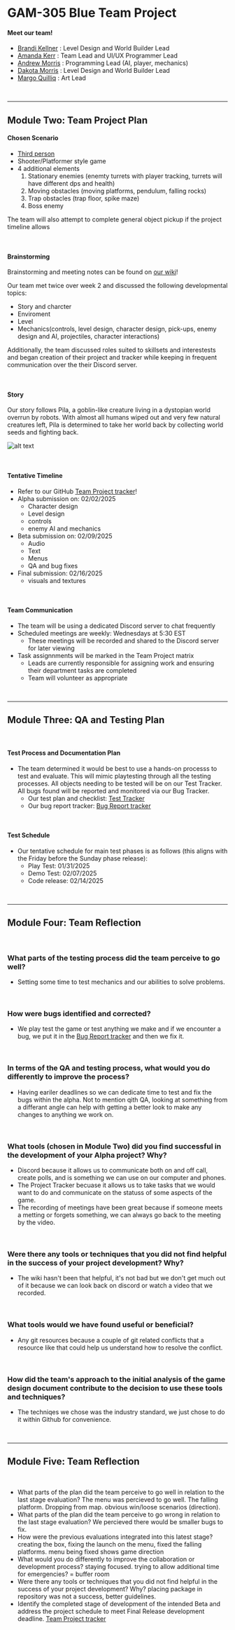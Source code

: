 # GAM-305 Blue Team Project

#### Meet our team!
* [Brandi Kellner](https://github.com/BrandiKellner) : Level Design and World Builder Lead
* [Amanda Kerr](https://github.com/amarkerr) : Team Lead and UI/UX Programmer Lead
* [Andrew Morris](https://github.com/AndrewMorris22) : Programming Lead (AI, player, mechanics)
* [Dakota Morris](https://github.com/DakotaM26) : Level Design and World Builder Lead
* [Margo Quilliq](https://github.com/NerdsyPotato) : Art Lead
<br/>

***

## Module Two: Team Project Plan
#### Chosen Scenario
* [Third person](https://github.com/amarkerr/GAM305-BlueTeam/blob/main/GAM%20305%20Third-Person%20Scenario.pdf)
* Shooter/Platformer style game
* 4 additional elements
   1. Stationary enemies (enemty turrets with player tracking, turrets will have different dps and health)
   2. Moving obstacles (moving platforms, pendulum, falling rocks)
   3. Trap obstacles (trap floor, spike maze)
   4. Boss enemy
  
The team will also attempt to complete general object pickup if the project timeline allows

<br/>

#### Brainstorming
Brainstorming and meeting notes can be found on [our wiki](https://github.com/amarkerr/GAM305-BlueTeam/wiki)!

Our team met twice over week 2 and discussed the following developmental topics:
* Story and charcter
* Enviroment
* Level
* Mechanics(controls, level design, character design, pick-ups, enemy design and AI, projectiles, character interactions)

Additionally, the team discussed roles suited to skillsets and interestests and began creation of their project and tracker while keeping in frequent communication over the their Discord server. 

<br/>

#### Story
Our story follows Pila, a goblin-like creature living in a dystopian world overrun by robots. With almost all humans wiped out and very few natural creatures left, Pila is determined to take her world back by collecting world seeds and fighting back.

![alt text](https://raw.githubusercontent.com/amarkerr/GAM305-BlueTeam/refs/heads/main/Pila.png "Image of character: Pila")

  

<br/>

#### Tentative Timeline
* Refer to our GitHub [Team Project tracker](https://github.com/users/amarkerr/projects/2)!
* Alpha submission on: 02/02/2025
  * Character design
  * Level design
  * controls
  * enemy AI and mechanics
* Beta submission on: 02/09/2025
  * Audio
  * Text
  * Menus
  * QA and bug fixes 
* Final submission: 02/16/2025
  * visuals and textures  

<br/>


#### Team Communication
* The team will be using a dedicated Discord server to chat frequently
* Scheduled meetings are weekly: Wednesdays at 5:30 EST
  * These meetings will be recorded and shared to the Discord server for later viewing
* Task assignnments will be marked in the Team Project matrix
  * Leads are currently responsible for assigning work and ensuring their department tasks are completed
  * Team will volunteer as appropriate
  
<br/>

***
## Module Three: QA and Testing Plan
<br/>

#### Test Process and Documentation Plan
* The team determined it would be best to use a hands-on processs to test and evaluate. This will mimic playtesting through all the testing processes. All objects needing to be tested will be on our Test Tracker. All bugs found will be reported and monitored via our Bug Tracker.
  * Our test plan and checklist: [Test Tracker](https://github.com/users/amarkerr/projects/3) 
  * Our bug report tracker: [Bug Report tracker](https://github.com/users/amarkerr/projects/4)

 
<br/>

#### Test Schedule
* Our tentative schedule for main test phases is as follows (this aligns with the Friday before the Sunday phase release):
  * Play Test: 01/31/2025
  * Demo Test: 02/07/2025
  * Code release: 02/14/2025 
<br/>


***
## Module Four: Team Reflection
<br/>

### What parts of the testing process did the team perceive to go well?
* Setting some time to test mechanics and our abilities to solve problems.
<br/>

### How were bugs identified and corrected?
  * We play test the game or test anything we make and if we encounter a bug, we put it in the [Bug Report tracker](https://github.com/users/amarkerr/projects/4) and then we fix it.
<br/>

### In terms of the QA and testing process, what would you do differently to improve the process?
* Having eariler deadlines so we can dedicate time to test and fix the bugs within the alpha. Not to mention qith QA, looking at something from a differant angle can help with getting a better look to make any changes to anything we work on.
<br/>

### What tools (chosen in Module Two) did you find successful in the development of your Alpha project? Why?
* Discord because it allows us to communicate both on and off call, create polls, and is something we can use on our computer and phones.
* The Project Tracker becuase it allows us to take tasks that we would want to do and communicate on the statuss of some aspects of the game.
* The recording of meetings have been great because if someone meets a metting or forgets something, we can always go back to the meeting by the video.
<br/>

### Were there any tools or techniques that you did not find helpful in the success of your project development? Why?
* The wiki hasn't been that helpful, it's not bad but we don't get much out of it because we can look back on discord or watch a video that we recorded.
<br/>

### What tools would we have found useful or beneficial? 
* Any git resources because a couple of git related conflicts that a resource like that could help us understand how to resolve the conflict.
<br/>

### How did the team's approach to the initial analysis of the game design document contribute to the decision to use these tools and techniques?
* The techniqes we chose was the industry standard, we just chose to do it within Github for convenience.
<br/>


***
## Module Five: Team Reflection
<br/>

* What parts of the plan did the team perceive to go well in relation to the last stage evaluation?
The menu was percieved to go well. The falling platform. Dropping from map. obvious win/loose scenarios (direction).
* What parts of the plan did the team perceive to go wrong in relation to the last stage evaluation?
We percieved there would be smaller bugs to fix. 
* How were the previous evaluations integrated into this latest stage?
creating the box, fixing the launch on the menu, fixed the falling platforms. menu being fixed shows game direction
* What would you do differently to improve the collaboration or development process?
staying focused. trying to allow additional time for emergencies? = buffer room
* Were there any tools or techniques that you did not find helpful in the success of your project development? Why?
placing package in repository was not a success, better guidelines. 
* Identify the completed stage of development of the intended Beta and address the project schedule to meet Final Release development deadline.
 [Team Project tracker](https://github.com/users/amarkerr/projects/2)
